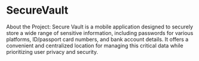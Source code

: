 # SecureVault
About the Project:  Secure Vault is a mobile application designed to securely store a wide range of sensitive information, including passwords for various platforms, ID/passport card numbers, and bank account details. It offers a convenient and centralized location for managing this critical data while prioritizing user privacy and security.
